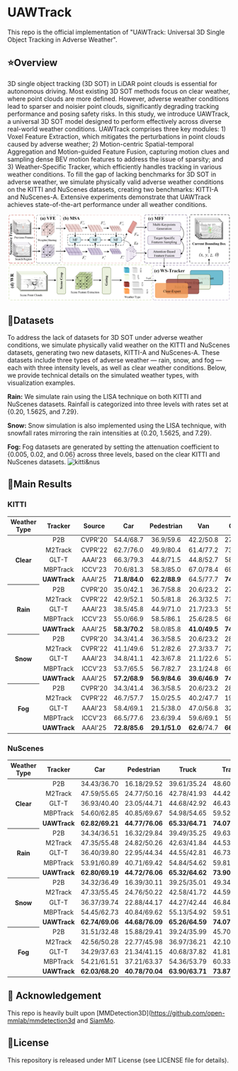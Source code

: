 # UAWTrack

This repo is the official implementation of "UAWTrack: Universal 3D Single Object Tracking in Adverse Weather".


## :star:Overview


3D single object tracking (3D SOT) in LiDAR point clouds is essential for autonomous driving. Most existing 3D SOT methods focus on clear weather, where point clouds are more defined. However, adverse weather conditions lead to sparser and noisier point clouds, significantly degrading tracking performance and posing safety risks. In this study, we introduce UAWTrack, a universal 3D SOT model designed to perform effectively across diverse real-world weather conditions. UAWTrack comprises three key modules: 1) Voxel Feature Extraction, which mitigates the perturbations in point clouds caused by adverse weather; 2) Motion-centric Spatial-temporal Aggregation and Motion-guided Feature Fusion, capturing motion clues and sampling dense BEV motion features to address the issue of sparsity; and 3) Weather-Specific Tracker, which efficiently handles tracking in various weather conditions. To fill the gap of lacking benchmarks for 3D SOT in adverse weather, we simulate physically valid adverse weather conditions on the KITTI and NuScenes datasets, creating two benchmarks: KITTI-A and NuScenes-A. Extensive experiments demonstrate that UAWTrack achieves state-of-the-art performance under all weather conditions.


![UAWTrack](figures/pipeline.png)


## :scroll:Datasets


To address the lack of datasets for 3D SOT under adverse weather conditions, we simulate physically valid weather on the KITTI and NuScenes datasets, generating two new datasets, KITTI-A and NuScenes-A. These datasets include three types of adverse weather — rain, snow, and fog — each with three intensity levels, as well as clear weather conditions. Below, we provide technical details on the simulated weather types, with visualization examples.


**Rain:** We simulate rain using the LISA technique on both KITTI and NuScenes datasets. Rainfall is categorized into three levels with rates set at {0.20, 1.5625, and 7.29}.


**Snow:** Snow simulation is also implemented using the LISA technique, with snowfall rates mirroring the rain intensities at {0.20, 1.5625, and 7.29}.


**Fog:** Fog datasets are generated by setting the attenuation coefficient to {0.005, 0.02, and 0.06} across three levels, based on the clear KITTI and NuScenes datasets.
![kitti&nus](figures/dataset.png)


## :crown:Main Results
### KITTI
<table>
<thead>
<tr>
<th align="center">Weather Type</th>
<th align="center">Tracker</th>
<th align="center">Source</th>
<th align="center">Car</th>
<th align="center">Pedestrian</th>
<th align="center">Van</th>
<th align="center">Cyclist</th>
<th align="center">Mean</th>
<th align="center">Mean by Category</th>
</tr>
</thead>
  
<tr>
<th align="center" rowspan="5" nowrap="nowrap">Clear</th>
<td align="center">P2B</td>
<td align="center">CVPR'20</td>
<td align="center">54.4/68.7</td>
<td align="center">36.9/59.6</td>
<td align="center">42.2/50.8</td>
<td align="center">27.9/37.7</td>
<td align="center">45.2/62.5</td>
<td align="center">40.4/54.2</td>
</tr>
<tr>
<td align="center">M2Track</td>
<td align="center">CVPR'22</td>
<td align="center">62.7/76.0</td>
<td align="center">49.9/80.4</td>
<td align="center">61.4/77.2</td>
<td align="center">73.1/93.4</td>
<td align="center">57.3/78.4</td>
<td align="center">61.8/81.8</td>
</tr>
<tr>
<td align="center">GLT-T</td>
<td align="center">AAAI'23</td>
<td align="center">66.3/79.3</td>
<td align="center">44.8/71.5</td>
<td align="center">44.8/52.7</td>
<td align="center">58.3/87.8</td>
<td align="center">54.9/73.8</td>
<td align="center">53.5/72.9</td>
</tr>
<tr>
<td align="center">MBPTrack</td>
<td align="center">ICCV'23</td>
<td align="center">70.6/81.3</td>
<td align="center">58.3/85.0</td>
<td align="center">67.0/78.4</td>
<td align="center">69.6/93.0</td>
<td align="center">64.9/82.9</td>
<td align="center">66.4/84.4</td>
</tr>
<tr>
<td align="center"><b>UAWTrack</b></td>
<td align="center">AAAI'25</td>
<td align="center"><b>71.8/84.0</b></td>
<td align="center"><b>62.2/88.9</b></td>
<td align="center">64.5/77.7</td>
<td align="center"><b>74.8/94.1</b></td>
<td align="center"><b>67.1/85.8</b></td>
<td align="center"><b>68.3/86.1</b></td>
</tr>
  
<tr> 
<th align="center" rowspan="5" nowrap="nowrap">Rain</th>
<td align="center">P2B</td>
<td align="center">CVPR'20</td>
<td align="center">35.0/42.1</td>
<td align="center">36.7/58.8</td>
<td align="center">20.6/23.2</td>
<td align="center">27.5/38.0</td>
<td align="center">34.3/47.6</td>
<td align="center">30.0/40.5</td>
</tr>
<tr>
<td align="center">M2Track</td>
<td align="center">CVPR'22</td>
<td align="center">42.9/52.1</td>
<td align="center">50.5/81.8</td>
<td align="center">26.3/32.5</td>
<td align="center">73.4/93.5</td>
<td align="center">45.4/64.1</td>
<td align="center">45.4/64.1</td>
</tr>
<tr>
<td align="center">GLT-T</td>
<td align="center">AAAI'23</td>
<td align="center">38.5/45.8</td>
<td align="center">44.9/71.0</td>
<td align="center">21.7/23.3</td>
<td align="center">55.9/84.2</td>
<td align="center">40.2/55.6</td>
<td align="center">40.2/55.6</td>
</tr>
<tr>
<td align="center">MBPTrack</td>
<td align="center">ICCV'23</td>
<td align="center">55.0/66.9</td>
<td align="center">58.5/86.1</td>
<td align="center">25.6/28.5</td>
<td align="center">68.9/92.8</td>
<td align="center">54.2/72.4</td>
<td align="center">52.0/68.6</td>
</tr>
<tr>
<td align="center"><b>UAWTrack</b></td>
<td align="center">AAAI'25</td>
<td align="center"><b>58.3/70.2</b></td>
<td align="center">58.0/85.8</td>
<td align="center"><b>41.0/49.5</b></td>
<td align="center"><b>74.5/94.1</b></td>
<td align="center"><b>57.0/75.6</b></td>
<td align="center"><b>60.3/74.9</b></td>
</tr>

<tr> 
<th align="center" rowspan="5" nowrap="nowrap">Snow</th>
<td align="center">P2B</td>
<td align="center">CVPR'20</td>
<td align="center">34.3/41.4</td>
<td align="center">36.3/58.5</td>
<td align="center">20.6/23.2</td>
<td align="center">28.7/39.4</td>
<td align="center">33.8/47.1</td>
<td align="center">30.0/40.6</td>
</tr>
<tr>
<td align="center">M2Track</td>
<td align="center">CVPR'22</td>
<td align="center">41.1/49.6</td>
<td align="center">51.2/82.6</td>
<td align="center">27.3/33.7</td>
<td align="center">72.5/93.2</td>
<td align="center">44.9/63.4</td>
<td align="center">48.0/64.8</td>
</tr>
<tr>
<td align="center">GLT-T</td>
<td align="center">AAAI'23</td>
<td align="center">34.8/41.1</td>
<td align="center">42.3/67.8</td>
<td align="center">21.1/22.6</td>
<td align="center">57.4/87.4</td>
<td align="center">37.3/52.0</td>
<td align="center">38.9/54.7</td>
</tr>
<tr>
<td align="center">MBPTrack</td>
<td align="center">ICCV'23</td>
<td align="center">53.7/65.5</td>
<td align="center">56.7/82.7</td>
<td align="center">23.1/24.8</td>
<td align="center">69.1/92.9</td>
<td align="center">52.6/69.6</td>
<td align="center">50.7/66.5</td>
</tr>
<tr>
<td align="center"><b>UAWTrack</b></td>
<td align="center">AAAI'25</td>
<td align="center"><b>57.2/68.9</b></td>
<td align="center"><b>56.9/84.6</b></td>
<td align="center"><b>39.6/46.9</b></td>
<td align="center"><b>74.3/94.0</b></td>
<td align="center"><b>55.9/74.3</b></td>
<td align="center"><b>57.0/73.6</b></td>
</tr>

<tr> 
<th align="center" rowspan="5" nowrap="nowrap">Fog</th>
<td align="center">P2B</td>
<td align="center">CVPR'20</td>
<td align="center">34.3/41.4</td>
<td align="center">36.3/58.5</td>
<td align="center">20.6/23.2</td>
<td align="center">28.7/39.4</td>
<td align="center">33.8/47.1</td>
<td align="center">30.0/40.6</td>
</tr>
<tr>
<td align="center">M2Track</td>
<td align="center">CVPR'22</td>
<td align="center">46.7/57.7</td>
<td align="center">15.0/25.5</td>
<td align="center">40.2/47.7</td>
<td align="center">19.9/24.8</td>
<td align="center">31.8/42.2</td>
<td align="center">30.5/38.9</td>
</tr>
<tr>
<td align="center">GLT-T</td>
<td align="center">AAAI'23</td>
<td align="center">58.4/69.1</td>
<td align="center">21.5/38.0</td>
<td align="center">47.0/56.8</td>
<td align="center">32.7/50.4</td>
<td align="center">40.9/54.1</td>
<td align="center">53.7/53.6</td>
</tr>
<tr>
<td align="center">MBPTrack</td>
<td align="center">ICCV'23</td>
<td align="center">66.5/77.6</td>
<td align="center">23.6/39.4</td>
<td align="center">59.6/69.1</td>
<td align="center">59.7/84.0</td>
<td align="center">47.2/60.5</td>
<td align="center">52.3/67.5</td>
</tr>
<tr>
<td align="center"><b>UAWTrack</b></td>
<td align="center">AAAI'25</td>
<td align="center"><b>72.8/85.6</b></td>
<td align="center"><b>29.1/51.0</b></td>
<td align="center"><b>62.6</b>/74.7</td>
<td align="center"><b>66.4/90.1</b></td>
<td align="center"><b>52.8/69.8</b></td>
<td align="center"><b>57.7/75.3</b></td>
</tr>
</table>


### NuScenes
<table>
<thead>
<tr>
<th align="center">Weather Type</th>
<th align="center">Tracker</th>
<th align="center">Car</th>
<th align="center">Pedestrian</th>
<th align="center">Truck</th>
<th align="center">Trailer</th>
<th align="center">Bus</th>
<th align="center">Mean</th>
<th align="center">Mean by Category</th>
</tr>
</thead>
  
<tr>
<th align="center" rowspan="5" nowrap="nowrap">Clear</th>
<td align="center">P2B</td>
<td align="center">34.43/36.70</td>
<td align="center">16.18/29.52</td>
<td align="center">39.61/35.24</td>
<td align="center">48.60/35.62</td>
<td align="center">36.54/29.02</td>
<td align="center">30.32/34.27</td>
<td align="center">35.07/33.22</td>
</tr>
<tr>
<td align="center">M2Track</td>
<td align="center">47.59/55.65</td>
<td align="center">24.77/50.16</td>
<td align="center">42.78/41.93</td>
<td align="center">44.42/34.40</td>
<td align="center">42.78/41.93</td>
<td align="center">40.21/51.27</td>
<td align="center">39.38/42.60</td>
</tr>
<tr>
<td align="center">GLT-T</td>
<td align="center">36.93/40.40</td>
<td align="center">23.05/44.71</td>
<td align="center">44.68/42.92</td>
<td align="center">46.43/37.92</td>
<td align="center">39.99/33.46</td>
<td align="center">34.24/41.67</td>
<td align="center">38.22/39.88</td>
</tr>
<tr>
<td align="center">MBPTrack</td>
<td align="center">54.60/62.85</td>
<td align="center">40.85/69.67</td>
<td align="center">54.98/54.65</td>
<td align="center">59.52/47.88</td>
<td align="center">55.32/50.43</td>
<td align="center">50.91/63.09</td>
<td align="center">53.05/57.10</td>
</tr>
<tr>
<td align="center"><b>UAWTrack</b></td>
<td align="center"><b>62.82/69.21</b></td>
<td align="center"><b>44.77/76.06</b></td>
<td align="center"><b>65.33/64.71</b></td>
<td align="center"><b>74.07/70.60</b></td>
<td align="center"><b>59.40/52.30</b></td>
<td align="center"><b>58.23/70.24</b></td>
<td align="center"><b>61.26/66.58</b></td>
</tr>
  
<tr> 
<th align="center" rowspan="5" nowrap="nowrap">Rain</th>
<td align="center">P2B</td>
<td align="center">34.34/36.51</td>
<td align="center">16.32/29.84</td>
<td align="center">39.49/35.25</td>
<td align="center">49.63/37.18</td>
<td align="center">36.74/28.84</td>
<td align="center">30.33/34.30</td>
<td align="center">35.30/33.52</td>
</tr>
<tr>
<td align="center">M2Track</td>
<td align="center">47.35/55.48</td>
<td align="center">24.82/50.26</td>
<td align="center">42.63/41.84</td>
<td align="center">44.53/34.76</td>
<td align="center">42.63/41.84</td>
<td align="center">40.09/51.22</td>
<td align="center">39.38/42.78</td>
</tr>
<tr>
<td align="center">GLT-T</td>
<td align="center">36.40/39.80</td>
<td align="center">22.95/44.34</td>
<td align="center">44.55/42.81</td>
<td align="center">46.73/38.82</td>
<td align="center">39.58/32.95</td>
<td align="center">33.91/41.23</td>
<td align="center">38.04/39.74</td>
</tr>
<tr>
<td align="center">MBPTrack</td>
<td align="center">53.91/60.89</td>
<td align="center">40.71/69.42</td>
<td align="center">54.84/54.62</td>
<td align="center">59.81/48.04</td>
<td align="center">55.16/50.08</td>
<td align="center">55.16/50.08</td>
<td align="center">52.89/56.61</td>
</tr>
<tr>
<td align="center"><b>UAWTrack</b></td>
<td align="center"><b>62.80/69.19</b></td>
<td align="center"><b>44.72/76.06</b></td>
<td align="center"><b>65.32/64.62</b></td>
<td align="center"><b>73.90/70.41</b></td>
<td align="center"><b>59.14/52.10</b></td>
<td align="center"><b>58.19/70.21</b></td>
<td align="center"><b>61.18/66.48</b></td>
</tr>

<tr> 
<th align="center" rowspan="5" nowrap="nowrap">Snow</th>
<td align="center">P2B</td>
<td align="center">34.32/36.49</td>
<td align="center">16.39/30.11</td>
<td align="center">39.25/35.01</td>
<td align="center">49.34/36.64</td>
<td align="center">35.75/28.01</td>
<td align="center">30.28/34.30</td>
<td align="center">35.01/33.25</td>
</tr>
<tr>
<td align="center">M2Track</td>
<td align="center">47.33/55.45</td>
<td align="center">24.76/50.22</td>
<td align="center">42.58/41.72</td>
<td align="center">44.59/34.84</td>
<td align="center">42.58/41.72</td>
<td align="center">40.05/51.17</td>
<td align="center">39.30/42.62</td>
</tr>
<tr>
<td align="center">GLT-T</td>
<td align="center">36.37/39.74</td>
<td align="center">22.88/44.17</td>
<td align="center">44.27/42.44</td>
<td align="center">46.84/38.55</td>
<td align="center">39.26/32.74</td>
<td align="center">33.84/41.10</td>
<td align="center">37.92/39.53</td>
</tr>
<tr>
<td align="center">MBPTrack</td>
<td align="center">54.45/62.73</td>
<td align="center">40.84/69.62</td>
<td align="center">55.13/54.92</td>
<td align="center">59.51/47.81</td>
<td align="center">55.17/50.23</td>
<td align="center">50.84/63.04</td>
<td align="center">53.02/57.06</td>
</tr>
<tr>
<td align="center"><b>UAWTrack</b></td>
<td align="center"><b>62.74/69.06</b></td>
<td align="center"><b>44.68/76.09</b></td>
<td align="center"><b>65.26/64.59</b></td>
<td align="center"><b>74.07/70.62</b></td>
<td align="center"><b>59.00/51.98</b></td>
<td align="center"><b>58.14/70.15</b></td>
<td align="center"><b>61.15/66.47</b></td>
</tr>

<tr> 
<th align="center" rowspan="5" nowrap="nowrap">Fog</th>
<td align="center">P2B</td>
<td align="center">31.51/32.48</td>
<td align="center">15.88/29.41</td>
<td align="center">39.24/35.99</td>
<td align="center">45.70/35.79</td>
<td align="center">35.03/27.53</td>
<td align="center">28.47/31.99</td>
<td align="center">33.47/32.24</td>
</tr>
<tr>
<td align="center">M2Track</td>
<td align="center">42.56/50.28</td>
<td align="center">22.77/45.98</td>
<td align="center">36.97/36.21</td>
<td align="center">42.10/32.61</td>
<td align="center">36.97/36.21</td>
<td align="center">36.08/46.36</td>
<td align="center">35.76/38.56</td>
</tr>
<tr>
<td align="center">GLT-T</td>
<td align="center">34.29/37.63</td>
<td align="center">21.34/41.15</td>
<td align="center">40.68/37.82</td>
<td align="center">41.81/32.25</td>
<td align="center">35.17/28.92</td>
<td align="center">31.60/38.28</td>
<td align="center">34.66/35.55</td>
</tr>
<tr>
<td align="center">MBPTrack</td>
<td align="center">54.21/61.51</td>
<td align="center">37.21/63.37</td>
<td align="center">54.36/53.79</td>
<td align="center">60.33/50.22</td>
<td align="center">52.67/47.59</td>
<td align="center">49.55/60.47</td>
<td align="center">51.76/55.30</td>
</tr>
<tr>
<td align="center"><b>UAWTrack</b></td>
<td align="center"><b>62.03/68.20</b></td>
<td align="center"><b>40.78/70.04</b></td>
<td align="center"><b>63.90/63.71</b></td>
<td align="center"><b>73.87/70.49</b></td>
<td align="center"><b>56.03/49.65</b></td>
<td align="center"><b>55.94/67.80</b></td>
<td align="center"><b>59.32/64.42</b></td>
</tr>
</table>

## :sparkling_heart: Acknowledgement
This repo is heavily built upon [MMDetection3D](https://github.com/open-mmlab/mmdetection3d and [SiamMo](https://github.com/HDU-VRLab/SiamMo).

## :calendar:License
This repository is released under MIT License (see LICENSE file for details).
